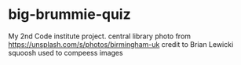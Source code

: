 # big-brummie-quiz
My 2nd Code institute project.
central library photo from https://unsplash.com/s/photos/birmingham-uk credit to Brian Lewicki
squoosh used to compeess images 
